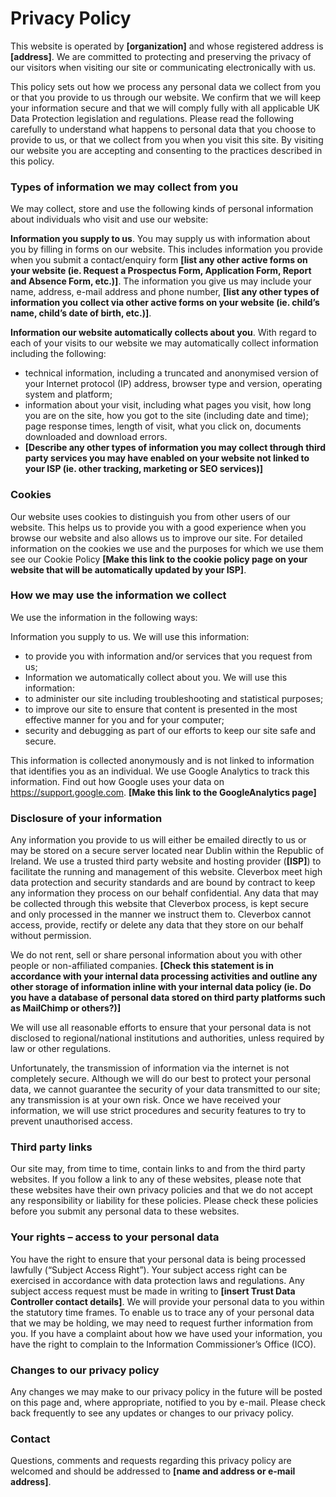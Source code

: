 # Privacy Policy

This website is operated by <b>[organization]</b> and whose registered address is <b>[address]</b>. We are committed to protecting and preserving the privacy of our visitors when visiting our site or communicating electronically with us.

This policy sets out how we process any personal data we collect from you or that you provide to us through our website. We confirm that we will keep your information secure and that we will comply fully with all applicable UK Data Protection legislation and regulations. Please read the following carefully to understand what happens to personal data that you choose to provide to us, or that we collect from you when you visit this site. By visiting our website you are accepting and consenting to the practices described in this policy.

### Types of information we may collect from you

We may collect, store and use the following kinds of personal information about individuals who visit and use our website:

**Information you supply to us**. You may supply us with information about you by filling in forms on our website. This includes information you provide when you submit a contact/enquiry form <b>[list any other active forms on your website (ie. Request a Prospectus Form, Application Form, Report and Absence Form, etc.)]</b>. The information you give us may include your name, address, e-mail address and phone number, <b>[list any other types of information you collect via other active forms on your website (ie. child’s name, child’s date of birth, etc.)]</b>.

**Information our website automatically collects about you**. With regard to each of your visits to our website we may automatically collect information including the following:

-   technical information, including a truncated and anonymised version of your Internet protocol (IP) address, browser type and version, operating system and platform;
-   information about your visit, including what pages you visit, how long you are on the site, how you got to the site (including date and time); page response times, length of visit, what you click on, documents downloaded and download errors.
-   <b>[Describe any other types of information you may collect through third party services you may have enabled on your website not linked to your ISP (ie. other tracking, marketing or SEO services)]</b>

### Cookies

Our website uses cookies to distinguish you from other users of our website. This helps us to provide you with a good experience when you browse our website and also allows us to improve our site. For detailed information on the cookies we use and the purposes for which we use them see our Cookie Policy <b>[Make this link to the cookie policy page on your website that will be automatically updated by your ISP]</b>.

### How we may use the information we collect

We use the information in the following ways:

Information you supply to us. We will use this information:

-   to provide you with information and/or services that you request from us;
-   Information we automatically collect about you. We will use this information:
-   to administer our site including troubleshooting and statistical purposes;
-   to improve our site to ensure that content is presented in the most effective manner for you and for your computer;
-   security and debugging as part of our efforts to keep our site safe and secure.

This information is collected anonymously and is not linked to information that identifies you as an individual. We use Google Analytics to track this information. Find out how Google uses your data on <a href="https://support.google.com/analytics/answer/6004245" target="_blank">https://support.google.com</a>. <b>[Make this link to the GoogleAnalytics page]</b>

### Disclosure of your information

Any information you provide to us will either be emailed directly to us or may be stored on a secure server located near Dublin within the Republic of Ireland. We use a trusted third party website and hosting provider (<b>[ISP]</b>) to facilitate the running and management of this website. Cleverbox meet high data protection and security standards and are bound by contract to keep any information they process on our behalf confidential. Any data that may be collected through this website that Cleverbox process, is kept secure and only processed in the manner we instruct them to. Cleverbox cannot access, provide, rectify or delete any data that they store on our behalf without permission.

We do not rent, sell or share personal information about you with other people or non-affiliated companies. <b>[Check this statement is in accordance with your internal data processing activities and outline any other storage of information inline with your internal data policy (ie. Do you have a database of personal data stored on third party platforms such as MailChimp or others?)]</b>

We will use all reasonable efforts to ensure that your personal data is not disclosed to regional/national institutions and authorities, unless required by law or other regulations.

Unfortunately, the transmission of information via the internet is not completely secure. Although we will do our best to protect your personal data, we cannot guarantee the security of your data transmitted to our site; any transmission is at your own risk. Once we have received your information, we will use strict procedures and security features to try to prevent unauthorised access.

### Third party links

Our site may, from time to time, contain links to and from the third party websites. If you follow a link to any of these websites, please note that these websites have their own privacy policies and that we do not accept any responsibility or liability for these policies. Please check these policies before you submit any personal data to these websites.

### Your rights – access to your personal data

You have the right to ensure that your personal data is being processed lawfully (“Subject Access Right”). Your subject access right can be exercised in accordance with data protection laws and regulations. Any subject access request must be made in writing to <b>[insert Trust Data Controller contact details]</b>. We will provide your personal data to you within the statutory time frames. To enable us to trace any of your personal data that we may be holding, we may need to request further information from you. If you have a complaint about how we have used your information, you have the right to complain to the Information Commissioner’s Office (ICO).

### Changes to our privacy policy

Any changes we may make to our privacy policy in the future will be posted on this page and, where appropriate, notified to you by e-mail. Please check back frequently to see any updates or changes to our privacy policy.

### Contact

Questions, comments and requests regarding this privacy policy are welcomed and should be addressed to <b>[name and address or e-mail address]</b>.
